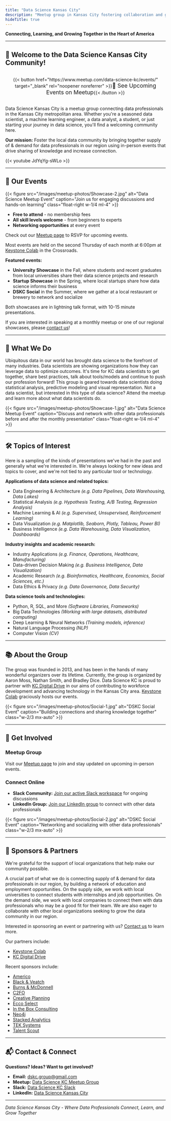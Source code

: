 ```yaml
---
title: "Data Science Kansas City"
description: "Meetup group in Kansas City fostering collaboration and growth for data professionals."
hideTitle: true
---
```


**Connecting, Learning, and Growing Together in the Heart of America**

---

## 🚀 Welcome to the Data Science Kansas City Community!

<div style="text-align: center; margin: 2rem 0;">
{{< button href="https://www.meetup.com/data-science-kc/events/" target="_blank" rel="noopener noreferrer" >}}<span style="font-size: 1.25em;">📅 See Upcoming Events on Meetup</span>{{< /button >}}
</div>

Data Science Kansas City is a meetup group connecting data professionals in the Kansas City metropolitan area. Whether you're a seasoned data scientist, a machine learning engineer, a data analyst, a student, or just starting your journey in data science, you'll find a welcoming community here.

**Our mission:** Foster the local data community by bringing together supply of & demand for data professionals in our region using in-person events that drive sharing of knowledge and increase connection.

{{< youtube JdYqYg-sWLo >}}

---

## 📅 Our Events

{{< figure src="/images/meetup-photos/Showcase-2.jpg" alt="Data Science Meetup Event" caption="Join us for engaging discussions and hands-on learning" class="float-right w-1/4 ml-4" >}}

- **Free to attend** - no membership fees
- **All skill levels welcome** - from beginners to experts
- **Networking opportunities** at every event

Check out our [Meetup page](/meetup) to RSVP for upcoming events.

Most events are held on the second Thursday of each month at 6:00pm at [Keystone Colab](https://www.keystonedistrict.org/) in the Crossroads.

**Featured events:**

- **University Showcase** in the Fall, where students and recent graduates from local universities share their data science projects and research
- **Startup Showcase** in the Spring, where local startups share how data science informs their business
- **DSKC Social** in the Summer, where we gather at a local restaurant or brewery to network and socialize

Both showcases are in lightning talk format, with 10-15 minute presentations.

If you are interested in speaking at a monthly meetup or one of our regional showcases, please [contact us](mailto:dskc.group@gmail.com)!

---

## 🎯 What We Do

Ubiquitous data in our world has brought data science to the forefront of many industries.
Data scientists are showing organizations how they can leverage data to optimize outcomes.
It's time for KC data scientists to get together, share best practices, talk about tools/models and continue to push our profession forward!
This group is geared towards data scientists doing statistical analysis, predictive modeling and visual representation.
Not a data scientist, but interested in this type of data science?
Attend the meetup and learn more about what data scientists do.

{{< figure src="/images/meetup-photos/Showcase-1.jpg" alt="Data Science Meetup Event" caption="Discuss and network with other data professionals before and after the monthly presentation" class="float-right w-1/4 ml-4" >}}

---

## 🛠️ Topics of Interest

Here is a sampling of the kinds of presentations we've had in the past and generally what we're interested in.
We're always looking for new ideas and topics to cover, and we're not tied to any particular tool or technology.

**Applications of data science and related topics:**

- Data Engineering & Architecture *(e.g. Data Pipelines, Data Warehousing, Data Lakes)*
- Statistical Analysis *(e.g. Hypothesis Testing, A/B Testing, Regression Analysis)*
- Machine Learning & AI *(e.g. Supervised, Unsupervised, Reinforcement Learning)*
- Data Visualization *(e.g. Matplotlib, Seaborn, Plotly, Tableau, Power BI)*
- Business Intelligence *(e.g. Data Warehousing, Data Visualization, Dashboards)*

**Industry insights and academic research:**

- Industry Applications *(e.g. Finance, Operations, Healthcare, Manufacturing)*
- Data-driven Decision Making *(e.g. Business Intelligence, Data Visualization)*
- Academic Research *(e.g. Bioinformatics, Healthcare, Economics, Social Sciences, etc.)*
- Data Ethics & Privacy *(e.g. Data Governance, Data Security)*

**Data science tools and technologies:**

- Python, R, SQL, and More *(Software Libraries, Frameworks)*
- Big Data Technologies *(Working with large datasets, distributed computing)*
- Deep Learning & Neural Networks *(Training models, inference)*
- Natural Language Processing *(NLP)*
- Computer Vision *(CV)*

---

## 📚 About the Group

The group was founded in 2013, and has been in the hands of many wonderful organizers over its lifetime.
Currently, the group is organized by Aaron Moss, Nathan Smith, and Bradley Dice.
Data Science KC is proud to partner with [KC Digital Drive](https://www.kcdigitaldrive.org/) in our aims of contributing to workforce development and advancing technology in the Kansas City area.
[Keystone Colab](https://www.keystonedistrict.org/) graciously hosts our events.

{{< figure src="/images/meetup-photos/Social-1.jpg" alt="DSKC Social Event" caption="Building connections and sharing knowledge together" class="w-2/3 mx-auto" >}}

---

## 🤝 Get Involved

### Meetup Group

Visit our [Meetup page](/meetup) to join and stay updated on upcoming in-person events.

### Connect Online

- **Slack Community:** [Join our active Slack workspace](/slack) for ongoing discussions
- **LinkedIn Group:** [Join our LinkedIn group](/linkedin) to connect with other data professionals

{{< figure src="/images/meetup-photos/Social-2.jpg" alt="DSKC Social Event" caption="Networking and socializing with other data professionals" class="w-2/3 mx-auto" >}}

---

## 🤗 Sponsors & Partners

We're grateful for the support of local organizations that help make our community possible.

A crucial part of what we do is connecting supply of & demand for data professionals in our region, by building a network of education and employment opportunities.
On the supply side, we work with local universities to connect students with internships and job opportunities.
On the demand side, we work with local companies to connect them with data professionals who may be a good fit for their team.
We are also eager to collaborate with other local organizations seeking to grow the data community in our region.

Interested in sponsoring an event or partnering with us? [Contact us](#contact) to learn more.

Our partners include:

- [Keystone Colab](https://www.keystonedistrict.org/)
- [KC Digital Drive](https://www.kcdigitaldrive.org/)

Recent sponsors include:

- [Americo](https://www.americo.com/)
- [Black & Veatch](https://www.bv.com/)
- [Burns & McDonnell](https://www.burnsmcd.com/)
- [C2FO](https://www.c2fo.com/)
- [Creative Planning](https://www.creativeplanning.com/)
- [Ecco Select](https://www.eccoselect.com/)
- [In the Box Consulting](https://intheboxconsult.wordpress.com/about/)
- [Neo4j](https://neo4j.com/)
- [Stacked Analytics](https://stackedanalytics.com/)
- [TEK Systems](https://www.teksystems.com/)
- [Talent Scout](https://www.teamtalentscout.com/)

---

## 📬 Contact & Connect

**Questions? Ideas? Want to get involved?**

- **Email:** [dskc.group@gmail.com](mailto:dskc.group@gmail.com)
- **Meetup:** [Data Science KC Meetup Group](/meetup)
- **Slack:** [Data Science KC Slack](/slack)
- **LinkedIn:** [Data Science Kansas City](/linkedin)

---

*Data Science Kansas City - Where Data Professionals Connect, Learn, and Grow Together*
